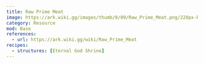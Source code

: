 ```yaml
---
title: Raw Prime Meat
image: https://ark.wiki.gg/images/thumb/0/09/Raw_Prime_Meat.png/228px-Raw_Prime_Meat.png
category: Resource
mod: Base
references:
  - url: https://ark.wiki.gg/wiki/Raw_Prime_Meat
recipes:
  - structures: [Eternal God Shrine]
---
```

